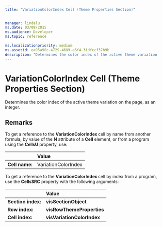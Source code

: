 ```yaml
---
title: "VariationColorIndex Cell (Theme Properties Section)"
 
 
manager: lindalu
ms.date: 03/09/2015
ms.audience: Developer
ms.topic: reference
 
ms.localizationpriority: medium
ms.assetid: ea95a90c-4729-4689-a6f4-31dfccf37b9b
description: "Determines the color index of the active theme variation on the page, as an integer."
---
```


# VariationColorIndex Cell (Theme Properties Section)

Determines the color index of the active theme variation on the page, as an integer.
  
## Remarks

To get a reference to the **VariationColorIndex** cell by name from another formula, by value of the **N** attribute of a **Cell** element, or from a program using the **CellsU** property, use: 
  
||Value |
|:-----|:-----|
| **Cell name:**  <br/> | VariationColorIndex  <br/> |
   
To get a reference to the **VariationColorIndex** cell by index from a program, use the **CellsSRC** property with the following arguments: 
  
||Value |
|:-----|:-----|
| **Section index:**  <br/> |**visSectionObject** <br/> |
| **Row index:**  <br/> |**visRowThemeProperties** <br/> |
| **Cell index:**  <br/> |**visVariationColorIndex** <br/> |
   

